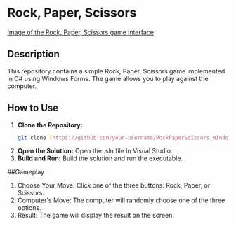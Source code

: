 # Rock, Paper, Scissors


[Image of the Rock, Paper, Scissors game interface](https://github.com/rasoolzada/RockPaperScissors_WindowsForms/blob/master/RockPaperScissors_WindowsForms/Img.PNG)

## Description

This repository contains a simple Rock, Paper, Scissors game implemented in C# using Windows Forms. The game allows you to play against the computer. 

## How to Use

1. **Clone the Repository:**
   ```bash
   git clone [https://github.com/your-username/RockPaperScissors_WindowsForms.git](https://github.com/your-username/RockPaperScissors_WindowsForms.git)

2. **Open the Solution:**
  Open the .sln file in Visual Studio.
3. **Build and Run:**
 Build the solution and run the executable.

##Gameplay
1. Choose Your Move: Click one of the three buttons: Rock, Paper, or Scissors.
2. Computer's Move: The computer will randomly choose one of the three options.
3. Result: The game will display the result on the screen.
